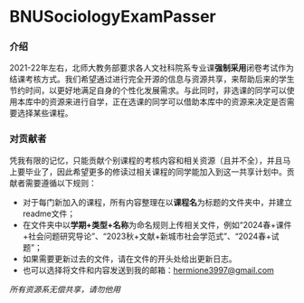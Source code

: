 # BNUSociologyExamPasser

### 介绍
2021-22年左右，北师大教务部要求各人文社科院系专业课**强制采用**闭卷考试作为结课考核方式。我们希望通过进行完全开源的信息与资源共享，来帮助后来的学生节约时间，以更好地满足自身的个性化发展需求。与此同时，非选课的同学可以使用本库中的资源来进行自学，正在选课的同学可以借助本库中的资源来决定是否需要选择某些课程。

### 对贡献者
凭我有限的记忆，只能贡献个别课程的考核内容和相关资源（且并不全），并且马上要毕业了，因此希望更多的修读过相关课程的同学能加入到这一共享计划中。贡献者需要遵循以下规则：
- 对于每门新加入的课程，所有内容整理在以**课程名**为标题的文件夹中，并建立readme文件；
- 在文件夹中以**学期+类型+名称**为命名规则上传相关文件，例如“2024春+课件+社会问题研究导论”、“2023秋+文献+新城市社会学范式”、“2024春+试题”；
- 如果需要更新过去的文件，请在文件的开头处给出更新日志。
- 也可以选择将文件和内容发送到我的邮箱：hermione3997@gmail.com

*所有资源系无偿共享，请勿他用*
